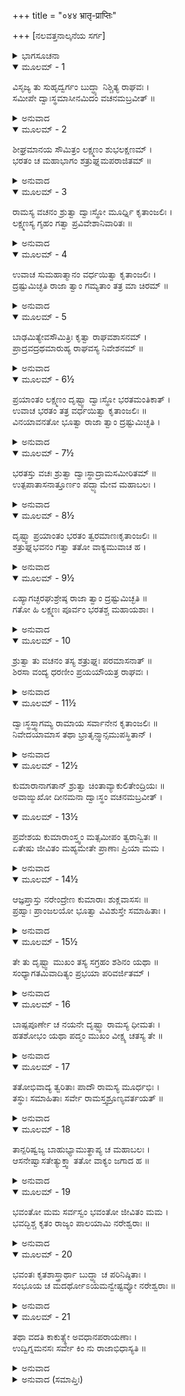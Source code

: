 +++
title = "०४४ भ्रातृ-प्राप्तिः"

+++
[ನಲವತ್ತನಾಲ್ಕನೆಯ ಸರ್ಗ]



<details><summary>ಭಾಗಸೂಚನಾ</summary>

ಸೋದರರೊಡನೆ ಶ್ರೀರಾಮನ ಸಂಭಾಷಣೆ
</details>

<details open><summary>ಮೂಲಮ್ - 1</summary>

ವಿಸೃಜ್ಯ ತು ಸುಹೃದ್ವರ್ಗಂ ಬುದ್ಧ್ಯಾ ನಿಶ್ಚಿತ್ಯ ರಾಘವಃ ।  
ಸಮೀಪೇ ದ್ವಾಃಸ್ಥಮಾಸೀನಮಿದಂ ವಚನಮಬ್ರವೀತ್ ॥
</details>

<details><summary>ಅನುವಾದ</summary>

ಸುಹೃದರನ್ನು ಕಳುಹಿಸಿಕೊಟ್ಟನಂತರ ಶ್ರೀರಾಮನು ಮುಂದೆ ತಾನು ಮಾಡುವ ಕಾರ್ಯವನ್ನು ಬುದ್ಧಿಯಿಂದ ನಿಶ್ಚಯಿಸಿ ಬಳಿಯಲ್ಲೇ ಇದ್ದ ದ್ವಾರಪಾಲಕನಲ್ಲಿ ಹೇಳಿದನು.॥1॥
</details>

<details open><summary>ಮೂಲಮ್ - 2</summary>

ಶೀಘ್ರಮಾನಯ ಸೌಮಿತ್ರಂ ಲಕ್ಷ್ಮಣಂ ಶುಭಲಕ್ಷಣಮ್ ।  
ಭರತಂ ಚ ಮಹಾಭಾಗಂ ಶತ್ರುಘ್ನಮಪರಾಜಿತಮ್ ॥
</details>

<details><summary>ಅನುವಾದ</summary>

ನೀನು ಬೇಗನೇ ಹೋಗಿ ಮಹಾಭಾಗ ಭರತ, ಸುಮಿತ್ರಾ ಕುಮಾರ ಶುಭಲಕ್ಷಣ ಲಕ್ಷ್ಮಣ ಮತ್ತು ಅಪರಾಜಿತ ವೀರ ಶತ್ರುಘ್ನನನ್ನು ಇಲ್ಲಿಗೆ ಕರೆದುಕೊಂಡು ಬಾ.॥2॥
</details>

<details open><summary>ಮೂಲಮ್ - 3</summary>

ರಾಮಸ್ಯ ವಚನಂ ಶ್ರುತ್ವಾ ದ್ವಾಃಸ್ಥೋ ಮೂರ್ಧ್ನಿ ಕೃತಾಂಜಲಿಃ ।  
ಲಕ್ಷ್ಮಣಸ್ಯ ಗೃಹಂ ಗತ್ವಾ ಪ್ರವಿವೇಶಾನಿವಾರಿತಃ ॥
</details>

<details><summary>ಅನುವಾದ</summary>

ಶ್ರೀರಾಮ ಚಂದ್ರನ ಆದೇಶ ಪಡೆದ ದ್ವಾರಪಾಲಕನು ತಲೆಯ ಮೇಲೆ ಅಂಜಲಿಬದ್ಧನಾಗಿ ಶ್ರೀರಾಮನಿಗೆ ನಮಸ್ಕರಿಸಿ, ಲಕ್ಷ್ಮಣನ ಮನೆಗೆ ಹೋಗಿ ಯಾವುದೇ ತಡೆಯಿಲ್ಲದೆ ಒಳಗೆ ಪ್ರವೇಶಿಸಿದನು.॥3॥
</details>

<details open><summary>ಮೂಲಮ್ - 4</summary>

ಉವಾಚ ಸುಮಹಾತ್ಮಾನಂ ವರ್ಧಯಿತ್ವಾ ಕೃತಾಂಜಲಿಃ ।  
ದ್ರಷ್ಟುಮಿಚ್ಛತಿ ರಾಜಾ ತ್ವಾಂ ಗಮ್ಯತಾಂ ತತ್ರ ಮಾ ಚಿರಮ್ ॥
</details>

<details><summary>ಅನುವಾದ</summary>

ಅಲ್ಲಿ ಕೈಮುಗಿದು ಲಕ್ಷ್ಮಣನ ಜಯ-ಜಯಕಾರ ಮಾಡುತ್ತಾ ಮಹಾತ್ಮಾ ಅವನಲ್ಲಿ ಹೇಳಿದನು - ರಾಜ ಕುಮಾರನೇ! ಮಹಾರಾಜರು ನಿಮ್ಮನ್ನು ನೋಡಲು ಬಯಸುತ್ತಿದ್ದಾರೆ, ವಿಳಂಬವಿಲ್ಲದೆ ಬೇಗನೇ ನಡೆಯಿರಿ.॥4॥
</details>

<details open><summary>ಮೂಲಮ್ - 5</summary>

ಬಾಢಮಿತ್ಯೇವಸೌಮಿತ್ರಿಃ ಕೃತ್ವಾ ರಾಘವಶಾಸನಮ್ ।  
ಪ್ರಾದ್ರವದ್ರಥಮಾರುಹ್ಯ ರಾಘವಸ್ಯ ನಿವೇಶನಮ್ ॥
</details>

<details><summary>ಅನುವಾದ</summary>

ಆಗ ಸುಮಿತ್ರಾ ಕುಮಾರ ಲಕ್ಷ್ಮಣನು ಹಾಗೆಯೇ ಆಗಲಿ ಎಂದು ಹೇಳಿ ಶ್ರೀರಾಮನ ಆದೇಶವನ್ನು ಶಿರಸಾವಹಿಸಿ ಕೂಡಲೇ ರಥದಲ್ಲಿ ಕುಳಿತು ಶ್ರೀರಘುನಾಥನ ಅರಮನೆಗೆ ಧಾವಿಸಿದನು.॥5॥
</details>

<details open><summary>ಮೂಲಮ್ - 6½</summary>

ಪ್ರಯಾಂತಂ ಲಕ್ಷ್ಮಣಂ ದೃಷ್ಟ್ವಾ ದ್ವಾಃಸ್ಥೋ ಭರತಮಂತಿಕಾತ್ ।  
ಉವಾಚ ಭರತಂ ತತ್ರ ವರ್ಧಯಿತ್ವಾ ಕೃತಾಂಜಲಿಃ ॥  
ವಿನಯಾವನತೋ ಭೂತ್ವಾ ರಾಜಾ ತ್ವಾಂ ದ್ರಷ್ಟುಮಿಚ್ಛತಿ ।
</details>

<details><summary>ಅನುವಾದ</summary>

ಲಕ್ಷ್ಮಣನು ಹೋಗುವುದನ್ನು ನೋಡಿ ದ್ವಾರಪಾಲಕನು ಭರತನ ಬಳಿಗೆ ಹೋಗಿ, ಕೈಮುಗಿದುಕೊಂಡು ಅವನ ಜಯ-ಜಯಕಾರ ಮಾಡುತ್ತಾ ವಿನೀತನಾಗಿ ಪ್ರಭೋ! ಮಹಾರಾಜರು ನಿಮ್ಮನ್ನು ನೋಡಲು ಬಯಸುತ್ತಾರೆ ಎಂದು ಹೇಳಿದನು.॥6½॥
</details>

<details open><summary>ಮೂಲಮ್ - 7½</summary>

ಭರತಸ್ತು ವಚಃ ಶ್ರುತ್ವಾ ದ್ವಾಃಸ್ಥಾದ್ರಾಮಸಮೀರಿತಮ್ ॥  
ಉತ್ಪಪಾತಾಸನಾತ್ತೂರ್ಣಂ ಪದ್ಭ್ಯಾಮೇವ ಮಹಾಬಲಃ ।
</details>

<details><summary>ಅನುವಾದ</summary>

ಶ್ರೀರಾಮನು ಕಳಿಸಿದ ದ್ವಾರಪಾಲಕ ನಿಂದ ಇದನ್ನು ಕೇಳಿ ಮಹಾಬಲಿ ಭರತನು ತತ್ಕ್ಷಣ ತನ್ನ ಆಸನದಿಂದ ಎದ್ದು ಕಾಲ್ನಡಿಗೆಯಿಂದಲೇ ಹೊರಟನು.॥7½॥
</details>

<details open><summary>ಮೂಲಮ್ - 8½</summary>

ದೃಷ್ಟ್ವಾ ಪ್ರಯಾಂತಂ ಭರತಂ ತ್ವರಮಾಣಃಕೃತಾಂಜಲಿಃ ॥  
ಶತ್ರುಘ್ನಭವನಂ ಗತ್ವಾ ತತೋ ವಾಕ್ಯಮುವಾಚ ಹ ।
</details>

<details><summary>ಅನುವಾದ</summary>

ಭರತನು ಹೊರಟಿರುವುದನ್ನು ನೋಡಿ ದ್ವಾರಪಾಲಕನು ಅವಸರದಿಂದ ಶತ್ರುಘ್ನನ ಭವನಕ್ಕೆ ಹೋಗಿ ಕೈಮುಗಿದುಕೊಂಡು ಹೇಳಿದನು.॥8½॥
</details>

<details open><summary>ಮೂಲಮ್ - 9½</summary>

ಏಹ್ಯಾಗಚ್ಛರಘುಶ್ರೇಷ್ಠ ರಾಜಾ ತ್ವಾಂ ದ್ರಷ್ಟುಮಿಚ್ಛತಿ ॥  
ಗತೋ ಹಿ ಲಕ್ಷ್ಮಣಃ ಪೂರ್ವಂ ಭರತಶ್ಚ ಮಹಾಯಶಾಃ ।
</details>

<details><summary>ಅನುವಾದ</summary>

ರಘುಶ್ರೇಷ್ಠನೇ! ಬನ್ನಿ, ನಡೆಯಿರಿ, ಶ್ರೀರಾಮ ಮಹಾರಾಜರು ನಿಮ್ಮನ್ನು ನೋಡಲು ಬಯಸುತ್ತಿರುವರು. ಶ್ರೀಲಕ್ಷ್ಮಣ ಮತ್ತು ಮಹಾಯಶಸ್ವೀ ಭರತನೂ ಮೊದಲೇ ಹೋಗಿರುವರು.॥9½॥
</details>

<details open><summary>ಮೂಲಮ್ - 10</summary>

ಶ್ರುತ್ವಾ ತು ವಚನಂ ತಸ್ಯ ಶತ್ರುಘ್ನಃ ಪರಮಾಸನಾತ್ ॥  
ಶಿರಸಾ ವಂದ್ಯ ಧರಣೀಂ ಪ್ರಯಯೌಯತ್ರ ರಾಘವಃ ।
</details>

<details><summary>ಅನುವಾದ</summary>

ದ್ವಾರಪಾಲಕನ ಮಾತನ್ನು ಕೇಳಿ ಶತ್ರುಘ್ನನು ತನ್ನ ಉತ್ತಮಾಸನದಿಂದ ಎದ್ದು, ಮನಸ್ಸಿನಲ್ಲೇ ಶ್ರೀರಾಮನಿಗೆ ದಂಡವತ್ ನಮಸ್ಕರಿಸಿ ಕೂಡಲೇ ಅವನ ನಿವಾಸದ ಕಡೆಗೆ ಹೊರಟನು.॥10॥
</details>

<details open><summary>ಮೂಲಮ್ - 11½</summary>

ದ್ವಾಃಸ್ಥಸ್ತ್ವಾಗಮ್ಯ ರಾಮಾಯ ಸರ್ವಾನೇನ ಕೃತಾಂಜಲಿಃ ॥  
ನಿವೇದಯಾಮಾಸ ತಥಾ ಭ್ರಾತೃನ್ಸ್ವಾನ್ಸಮುಪಸ್ಥಿತಾನ್ ।
</details>

<details><summary>ಅನುವಾದ</summary>

ದ್ವಾರಪಾಲಕನು ಬಂದು ಶ್ರೀರಾಮನಿಗೆ ಕೈಮುಗಿದುಕೊಂಡು, ಪ್ರಭೋ! ತಮ್ಮ ಎಲ್ಲ ಸಹೋದರರು ಬಾಗಿಲಿಗೆ ಬಂದಿರುವರು ಎಂದು ನಿವೇದಿಸಿಕೊಂಡನು.॥11½॥
</details>

<details open><summary>ಮೂಲಮ್ - 12½</summary>

ಕುಮಾರಾನಾಗತಾನ್ ಶ್ರುತ್ವಾ ಚಿಂತಾವ್ಯಾಕುಲಿತೇಂದ್ರಿಯಃ ॥  
ಅವಾಙ್ಮುಖೋ ದೀನಮನಾ ದ್ವಾಃಸ್ಥಂ ವಚನಮಬ್ರವೀತ್ ।
</details>

<details open><summary>ಮೂಲಮ್ - 13½</summary>

ಪ್ರವೇಶಯ ಕುಮಾರಾಂಸ್ತ್ವಂ ಮತ್ಸಮೀಪಂ ತ್ವರಾನ್ವಿತಃ ॥  
ಏತೇಷು ಜೀವಿತಂ ಮಹ್ಯಮೇತೇ ಪ್ರಾಣಾಃ ಪ್ರಿಯಾ ಮಮ ।
</details>

<details><summary>ಅನುವಾದ</summary>

ಕುಮಾರರ ಆಗಮನವನ್ನು ಕೇಳಿ ಚಿಂತೆಯಿಂದ ವ್ಯಾಕುಲವಾದ ಇಂದ್ರಿಯಗಳುಳ್ಳ ಶ್ರೀರಾಮನು ತಲೆತಗ್ಗಿಸಿಕೊಂಡೇ ದುಃಖಿತನಾಗಿ - ನೀನು ಮೂವರೂ ರಾಜಕುಮಾರರನ್ನು ಬೇಗನೇ ನನ್ನ ಬಳಿಗೆ ಕರೆದುಕೊಂಡು ಬಾ. ನನ್ನ ಜೀವನ ಇವರ ಮೇಲೆಯೇ ಅವಲಂಬಿಸಿದೆ. ಇವರು ನನ್ನ ಪ್ರಿಯ ಪ್ರಾಣಸ್ವರೂಪರಾಗಿದ್ದಾರೆ, ಎಂದು ದ್ವಾರಪಾಲಕನಿಗೆ ಆದೇಶಿಸಿದನು.॥12½-13½॥
</details>

<details open><summary>ಮೂಲಮ್ - 14½</summary>

ಆಜ್ಞಪ್ತಾಸ್ತು ನರೇಂದ್ರೇಣ ಕುಮಾರಾಃ ಶುಕ್ಲವಾಸಸಃ ॥  
ಪ್ರಹ್ವಾಃ ಪ್ರಾಂಜಲಯೋ ಭೂತ್ವಾ ವಿವಿಶುಸ್ತೇ ಸಮಾಹಿತಾಃ ।
</details>

<details><summary>ಅನುವಾದ</summary>

ಮಹಾರಾಜರ ಆಜ್ಞೆ ಪಡೆದು ಆ ಶ್ವೇತವಸ್ತ್ರಧಾರಿ ಕುಮಾರರು ತಲೆತಗ್ಗಿಸಿಕೊಂಡು, ಕೈಮುಗಿದುಕೊಂಡು ಏಕಾಗ್ರಚಿತ್ತರಾಗಿ ಭವನವನ್ನು ಪ್ರವೇಶಿಸಿದರು.॥14½॥
</details>

<details open><summary>ಮೂಲಮ್ - 15½</summary>

ತೇ ತು ದೃಷ್ಟ್ವಾ ಮುಖಂ ತಸ್ಯ ಸಗ್ರಹಂ ಶಶಿನಂ ಯಥಾ ॥  
ಸಂಧ್ಯಾಗತಮಿವಾದಿತ್ಯಂ ಪ್ರಭಯಾ ಪರಿವರ್ಜಿತಮ್ ।
</details>

<details><summary>ಅನುವಾದ</summary>

ಚಂದ್ರನಿಗೆ ಗ್ರಹಣ ಹಿಡಿದಂತೆ ಶ್ರೀರಾಮನ ಉದಾಸ ಮುಖವನ್ನು ಅವರು ನೋಡಿದರು. ಅದು ಸಂಧ್ಯಾಕಾಲದ ಸೂರ್ಯನಂತೆ ಪ್ರಭಾಶೂನ್ಯವಾಗಿತ್ತು.॥15½॥
</details>

<details open><summary>ಮೂಲಮ್ - 16</summary>

ಬಾಷ್ಪಪೂರ್ಣೇ ಚ ನಯನೇ ದೃಷ್ಟ್ವಾ ರಾಮಸ್ಯ ಧೀಮತಃ ।  
ಹತಶೋಭಂ ಯಥಾ ಪದ್ಮಂ ಮುಖಂ ವೀಕ್ಷ್ಯ ಚತಸ್ಯ ತೇ ॥
</details>

<details><summary>ಅನುವಾದ</summary>

ಬುದ್ಧಿವಂತ ಶ್ರೀರಾಮನು ಎರಡೂ ಕಣ್ಣುಗಳಲ್ಲಿ ಕಂಬನಿ ತುಂಬಿತ್ತು, ಅವರ ಮುಖಾರವಿಂದದ ಶೋಭೆ ಕಳೆದುಹೋದುದನ್ನು ಅವರು ಪದೇ-ಪದೇ ನೋಡಿದರು.॥16॥
</details>

<details open><summary>ಮೂಲಮ್ - 17</summary>

ತತೋಭಿವಾದ್ಯ ತ್ವರಿತಾಃ ಪಾದೌ ರಾಮಸ್ಯ ಮೂರ್ಧಭಿಃ ।  
ತಸ್ಥುಃ ಸಮಾಹಿತಾಃ ಸರ್ವೇ ರಾಮಸ್ತ್ವಶ್ರೂಣ್ಯವರ್ತಯತ್ ॥
</details>

<details><summary>ಅನುವಾದ</summary>

ಬಳಿಕ ಮೂವರೂ ಸಹೋದರರು ಕೂಡಲೇ ಶ್ರೀರಾಮನಚರಣಗಳಲ್ಲಿ ಮಸ್ತಕವನ್ನಿಟ್ಟು ವಂದಿಸಿದರು. ಮತ್ತೆ ಅವರೆಲ್ಲರೂ ಪ್ರೇಮಸಮಾಧಿಸ್ಥರಾಗಿ ಬಿದ್ದುಬಿಟ್ಟರು. ಆಗ ಶ್ರೀರಾಮನು ಕಣ್ಣೀರು ಹರಿಸುತ್ತಿದ್ದನು.॥17॥
</details>

<details open><summary>ಮೂಲಮ್ - 18</summary>

ತಾನ್ಪರಿಷ್ವಜ್ಯ ಬಾಹುಭ್ಯಾಮುತ್ಥಾಪ್ಯ ಚ ಮಹಾಬಲಃ ।  
ಆಸನೇಷ್ವಾಸತೇತ್ಯುಕ್ತ್ವಾ ತತೋ ವಾಕ್ಯಂ ಜಗಾದ ಹ ॥
</details>

<details><summary>ಅನುವಾದ</summary>

ಮಹಾಬಲಿ ರಘುನಾಥನು ಎರಡೂ ಭುಜಗಳಿಂದ ಎಬ್ಬಿಸಿ ಅವರೆಲ್ಲರನ್ನು ಆಲಿಂಗಿಸಿಕೊಂಡನು. ಈ ಆಸನದಲ್ಲಿ ಕುಳಿತುಕೊಳ್ಳಿ ಎಂದು ಹೇಳಿದಾಗ ಅವರು ಕುಳಿತುಕೊಂಡಾಗ ಮತ್ತೆ ನುಡಿದನು.॥18॥
</details>

<details open><summary>ಮೂಲಮ್ - 19</summary>

ಭವಂತೋ ಮಮ ಸರ್ವಸ್ವಂ ಭವಂತೋ ಜೀವಿತಂ ಮಮ ।  
ಭವದ್ಭಿಶ್ಚ ಕೃತಂ ರಾಜ್ಯಂ ಪಾಲಯಾಮಿ ನರೇಶ್ವರಾಃ ॥
</details>

<details><summary>ಅನುವಾದ</summary>

ರಾಜಕುಮಾರರೇ! ನೀವು ನನ್ನ ಸರ್ವಸ್ವರಾಗಿದ್ದೀರಿ. ನೀವೇ ನನ್ನ ಜೀವನರಾಗಿದ್ದೀರಿ ಹಾಗೂ ನಿಮ್ಮಿಂದಲೇ ಸಂಪಾದಿತ ಈ ರಾಜ್ಯವನ್ನು ನಾನು ಪಾಲಿಸುತ್ತಿದ್ದೇನೆ.॥19॥
</details>

<details open><summary>ಮೂಲಮ್ - 20</summary>

ಭವಂತಃ ಕೃತಶಾಸ್ತ್ರಾರ್ಥಾ ಬುದ್ಧ್ಯಾ ಚ ಪರಿನಿಷ್ಠಿತಾಃ ।  
ಸಂಭೂಯ ಚ ಮದರ್ಥೋಽಯಮನ್ವೇಷ್ಟವ್ಯೋ ನರೇಶ್ವರಾಃ ॥
</details>

<details><summary>ಅನುವಾದ</summary>

ನರೇಶ್ವರರೇ ! ನೀವು ಎಲ್ಲ ಶಾಸ್ತ್ರಗಳ ಜ್ಞಾನಿಗಳಾಗಿದ್ದು, ಅವುಗಳಲ್ಲಿ ಹೇಳಿದ ಕರ್ತವ್ಯಗಳನ್ನು ಪಾಲಿಸುವವರಾಗಿದ್ದೀರಿ. ನಿಮ್ಮ ಬುದ್ಧಿ ಪರಿಪಕ್ವವಾಗಿದೆ. ಈಗ ನಾನು ನಿಮ್ಮ ಮುಂದೆ ಇಡುವ ಕಾರ್ಯವನ್ನು ನೀವೆಲ್ಲರೂ ಸೇರಿ ನನ್ನ ಸಮಸ್ಯೆಗೆ ಮಾರ್ಗ ಹುಡುಕಬೇಕಾಗಿದೆ.॥20॥
</details>

<details open><summary>ಮೂಲಮ್ - 21</summary>

ತಥಾ ವದತಿ ಕಾಕುತ್ಸ್ಥೇ ಅವಧಾನಪರಾಯಣಾಃ ।  
ಉದ್ವಿಗ್ನಮನಸಃ ಸರ್ವೇ ಕಿಂ ನು ರಾಜಾಭಿಧಾಸ್ಯತಿ ॥
</details>

<details><summary>ಅನುವಾದ</summary>

ಶ್ರೀರಾಮಚಂದ್ರನು ಹೀಗೆ ಹೇಳಿದಾಗ ಎಲ್ಲ ಸಹೋದರರು ಆಶ್ಚರ್ಯಪಟ್ಟರು. ಎಲ್ಲರ ಚಿತ್ತ ಉದ್ವಿಗ್ನವಾಯಿತು ಮತ್ತು ಮಹಾರಾಜರು ನಮ್ಮಲ್ಲಿ ಏನು ಹೇಳುವರೋ ತಿಳಿಯದು ಎಂದು ಯೋಚಿಸತೊಡಗಿದರು.॥21॥
</details>

<details><summary>ಅನುವಾದ (ಸಮಾಪ್ತಿಃ)</summary>

ಶ್ರೀವಾಲ್ಮೀಕಿ ವಿರಚಿತ ಆರ್ಷರಾಮಾಯಣ ಆದಿಕಾವ್ಯದ ಉತ್ತರ ಕಾಂಡದಲ್ಲಿ ನಲವತ್ತನಾಲ್ಕನೆಯ ಸರ್ಗ ಪೂರ್ಣವಾಯಿತು.॥44॥
</details>
